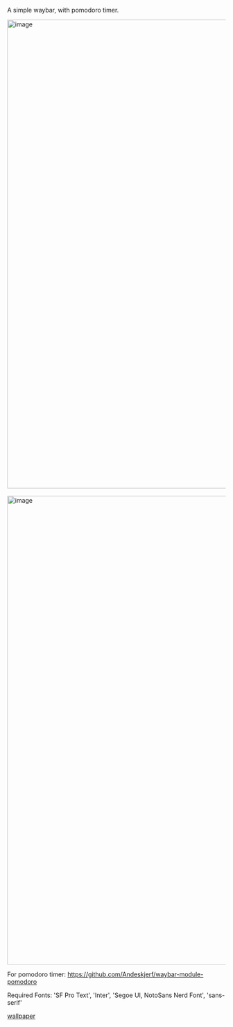 A simple waybar, with pomodoro timer.

<img width="1920" height="1080" alt="image" src="https://github.com/user-attachments/assets/d4b47a3e-b960-4fbb-8ad3-702feb8e9f74" />
<br><br>
<img width="1920" height="1080" alt="image" src="https://github.com/user-attachments/assets/9b368093-19f6-4149-8ac6-4daac6a8dd3e" />


For pomodoro timer:
https://github.com/Andeskjerf/waybar-module-pomodoro

Required Fonts:
'SF Pro Text', 'Inter', 'Segoe UI, NotoSans Nerd Font', 'sans-serif'

[wallpaper](https://raw.githubusercontent.com/Prateek7071/dotfiles/main/asset/3.jpg)
